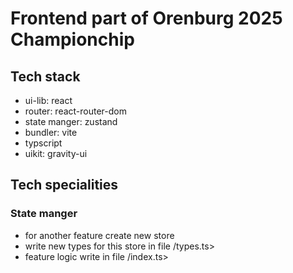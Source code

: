 # Frontend part of Orenburg 2025 Championchip

## Tech stack

- ui-lib: react
- router: react-router-dom
- state manger: zustand
- bundler: vite
- typscript
- uikit: gravity-ui

## Tech specialities

### State manger

- for another feature create new store
- write new types for this store in file <feature-name>/types.ts>
- feature logic write in file <feature-name>/index.ts>
